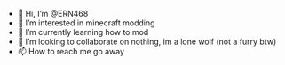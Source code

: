 - 👋 Hi, I’m @ERN468
- 👀 I’m interested in minecraft modding
- 🌱 I’m currently learning how to mod
- 💞️ I’m looking to collaborate on nothing, im a lone wolf (not a furry btw)
- 📫 How to reach me go away

<!---
ERN468/ERN468 is a ✨ special ✨ repository because its `README.md` (this file) appears on your GitHub profile.
You can click the Preview link to take a look at your changes.
--->
